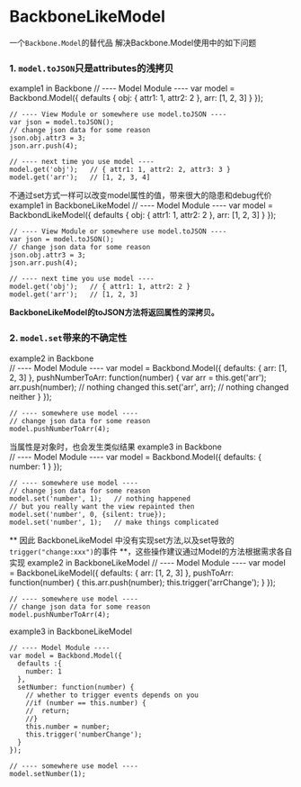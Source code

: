 # BackboneLikeModel
一个`Backbone.Model`的替代品
解决Backbone.Model使用中的如下问题

### 1. `model.toJSON`只是attributes的浅拷贝
example1 in Backbone
    // ---- Model Module ----
    var model = Backbond.Model({
      defaults {
        obj: { attr1: 1, attr2: 2 },
        arr: [1, 2, 3]
      }
    });
    
    // ---- View Module or somewhere use model.toJSON ----
    var json = model.toJSON();
    // change json data for some reason
    json.obj.attr3 = 3;
    json.arr.push(4);
    
    // ---- next time you use model ----
    model.get('obj');   // { attr1: 1, attr2: 2, attr3: 3 }
    model.get('arr');   // [1, 2, 3, 4]

不通过set方式一样可以改变model属性的值，带来很大的隐患和debug代价
example1 in BackboneLikeModel
    // ---- Model Module ----
    var model = BackbondLikeModel({
      defaults {
        obj: { attr1: 1, attr2: 2 },
        arr: [1, 2, 3]
      }
    });
    
    // ---- View Module or somewhere use model.toJSON ----
    var json = model.toJSON();
    // change json data for some reason
    json.obj.attr3 = 3;
    json.arr.push(4);
    
    // ---- next time you use model ----
    model.get('obj');   // { attr1: 1, attr2: 2 }
    model.get('arr');   // [1, 2, 3]

**BackboneLikeModel的toJSON方法将返回属性的深拷贝。**

### 2. `model.set`带来的不确定性
example2 in Backbone  
    // ---- Model Module ----
    var model = Backbond.Model({
      defaults: {
        arr: [1, 2, 3]
      },
      pushNumberToArr: function(number) {
        var arr = this.get('arr');
        arr.push(number);     // nothing changed
        this.set('arr', arr); // nothing changed neither
      }
    });
    
    // ---- somewhere use model ----
    // change json data for some reason
    model.pushNumberToArr(4);
    
当属性是对象时，也会发生类似结果
example3 in Backbone      
    // ---- Model Module ----
    var model = Backbond.Model({ 
      defaults: {
        number: 1 
      }
    });
    
    // ---- somewhere use model ----
    // change json data for some reason
    model.set('number', 1);   // nothing happened
    // but you really want the view repainted then
    model.set('number', 0, {silent: true});
    model.set('number', 1);   // make things complicated

** 因此 BackboneLikeModel 中没有实现set方法,以及set导致的`trigger("change:xxx")`的事件 **，这些操作建议通过Model的方法根据需求各自实现
example2 in BackboneLikeModel 
    // ---- Model Module ----
    var model = BackboneLikeModel({ 
      defaults: {
        arr: [1, 2, 3]
      },
      pushToArr: function(number) {
        this.arr.push(number);
        this.trigger('arrChange');
      }
    });
    
    // ---- somewhere use model ----
    // change json data for some reason
    model.pushNumberToArr(4);
    
example3 in BackboneLikeModel 
      
    // ---- Model Module ----
    var model = Backbond.Model({ 
      defaults :{
        number: 1 
      },
      setNumber: function(number) {
        // whether to trigger events depends on you
        //if (number == this.number) {
        //  return;
        //}
        this.number = number;
        this.trigger('numberChange');
      }
    });
    
    // ---- somewhere use model ----
    model.setNumber(1);
  
  
